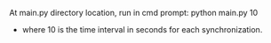 At main.py directory location, run in cmd prompt: python main.py 10
- where 10 is the time interval in seconds for each synchronization.

